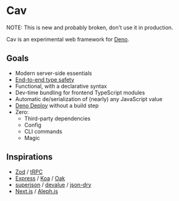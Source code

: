 # Cav

NOTE: This is new and probably broken, don't use it in production.

Cav is an experimental web framework for [Deno](https://deno.land).

## Goals

- Modern server-side essentials
- [End-to-end type safety](https://colinhacks.com/essays/painless-typesafety)
- Functional, with a declarative syntax
- Dev-time bundling for frontend TypeScript modules
- Automatic de/serialization of (nearly) any JavaScript value
- [Deno Deploy](https://deno.com) without a build step
- Zero:
  - Third-party dependencies
  - Config
  - CLI commands
  - Magic

## Inspirations

- [Zod](https://github.com/colinhacks/zod) / [tRPC](https://trpc.io)
- [Express](https://expressjs.com/) / [Koa](https://koajs.com/) /
  [Oak](https://oakserver.github.io/oak/)
- [superjson](https://github.com/blitz-js/superjson) /
  [devalue](https://github.com/Rich-Harris/devalue) /
  [json-dry](https://github.com/11ways/json-dry)
- [Next.js](https://nextjs.org/) / [Aleph.js](https://alephjs.org/)